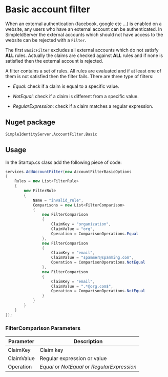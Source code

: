 # Basic account filter

When an external authentication (facebook, google etc ...) is enabled on a website, any users who have an external account  can be authenticated. In SimpleIdServer the external accounts which should not have access to the website can be rejected with a `Filter`.

The first `BasicFilter` excludes  all external accounts which do not satisfy **ALL** rules. Actually the claims are checked against **ALL** rules and if none is satisfied then the external account is rejected.

A filter contains a set of rules. All rules are evaluated and if at least one of them is not satisfied then the filter fails. There are three type of filters:

* *Equal*: check if a claim is equal to a specific value.

* *NotEqual*: check if a claim is different from a specific value.

* *RegularExpression*: check if a claim matches a regular expression.

## Nuget package

``SimpleIdentityServer.AccountFilter.Basic``

## Usage

In the Startup.cs class add the following piece of code:

```csharp
services.AddAccountFilter(new AccountFilterBasicOptions
{
    Rules = new List<FilterRule>
    {
        new FilterRule
        {
            Name = "invalid_rule",
            Comparisons = new List<FilterComparison>
            {
                new FilterComparison
                {
                    ClaimKey = "organization",
                    ClaimValue = "org",
                    Operation = ComparisonOperations.Equal
                },
                new FilterComparison
                {
                    ClaimKey = "email",
                    ClaimValue = "spammer@spamming.com",
                    Operation = ComparisonOperations.NotEqual
                },
                new FilterComparison
                {
                    ClaimKey = "email",
                    ClaimValue = ".*@org.com$",
                    Operation = ComparisonOperations.NotEqual
                }
            }
        }
    }
});
```

### FilterComparison Parameters

| Parameter  | Description                                  |
| ---------- | -------------------------------------------- |
| ClaimKey   | Claim key                                    |
| ClaimValue | Regular expression or value                  |
| Operation  | *Equal* or *NotEqual* or *RegularExpression* |
